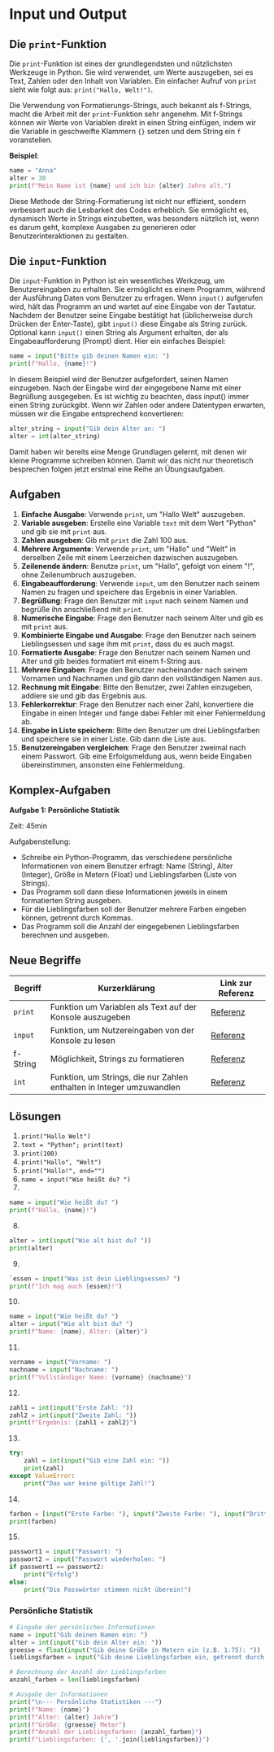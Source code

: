 
# Input und Output

## Die `print`-Funktion

Die `print`-Funktion ist eines der grundlegendsten und nützlichsten Werkzeuge in Python. Sie wird verwendet, um Werte 
auszugeben, sei es Text, Zahlen oder den Inhalt von Variablen. Ein einfacher Aufruf von `print` sieht wie folgt aus:
`print("Hallo, Welt!")`. 

Die Verwendung von Formatierungs-Strings, auch bekannt als f-Strings, macht die Arbeit mit der `print`-Funktion sehr
angenehm. Mit f-Strings können wir Werte von Variablen direkt in einen String einfügen, indem wir die Variable in 
geschweifte Klammern `{}` setzen und dem String ein `f` voranstellen.

**Beispiel**: 

```python
name = "Anna"
alter = 30
print(f"Mein Name ist {name} und ich bin {alter} Jahre alt.")
```

Diese Methode der String-Formatierung ist nicht nur effizient, sondern verbessert auch die Lesbarkeit des Codes 
erheblich. Sie ermöglicht es, dynamisch Werte in Strings einzubetten, was besonders nützlich ist, wenn es darum geht, 
komplexe Ausgaben zu generieren oder Benutzerinteraktionen zu gestalten.

## Die `input`-Funktion

Die `input`-Funktion in Python ist ein wesentliches Werkzeug, um Benutzereingaben zu erhalten. Sie ermöglicht es einem
Programm, während der Ausführung Daten vom Benutzer zu erfragen. Wenn `input()` aufgerufen wird, hält das Programm an
und wartet auf eine Eingabe von der Tastatur. Nachdem der Benutzer seine Eingabe bestätigt hat (üblicherweise 
durch Drücken der Enter-Taste), gibt `input()` diese Eingabe als String zurück. Optional kann `input()` einen 
String als Argument erhalten, der als Eingabeaufforderung (Prompt) dient. Hier ein einfaches Beispiel:

```python
name = input("Bitte gib deinen Namen ein: ")
print(f"Hallo, {name}!")
```

In diesem Beispiel wird der Benutzer aufgefordert, seinen Namen einzugeben. Nach der Eingabe wird der eingegebene 
Name mit einer Begrüßung ausgegeben. Es ist wichtig zu beachten, dass input() immer einen String zurückgibt. Wenn wir 
Zahlen oder andere Datentypen erwarten, müssen wir die Eingabe entsprechend konvertieren:

```python
alter_string = input("Gib dein Alter an: ")
alter = int(alter_string)
```

Damit haben wir bereits eine Menge Grundlagen gelernt, mit denen wir kleine Programme schreiben können. Damit wir das 
nicht nur theoretisch besprechen folgen jetzt erstmal eine Reihe an Übungsaufgaben.

## Aufgaben
1. **Einfache Ausgabe**: Verwende `print`, um "Hallo Welt" auszugeben. 
2. **Variable ausgeben**: Erstelle eine Variable `text` mit dem Wert "Python" und gib sie mit `print` aus.
3. **Zahlen ausgeben**: Gib mit `print` die Zahl 100 aus. 
4. **Mehrere Argumente**: Verwende `print`, um "Hallo" und "Welt" in derselben Zeile mit einem Leerzeichen dazwischen
auszugeben. 
5. **Zeilenende ändern**: Benutze `print`, um "Hallo", gefolgt von einem "!", ohne Zeilenumbruch auszugeben. 
6. **Eingabeaufforderung**: Verwende `input`, um den Benutzer nach seinem Namen zu fragen und speichere das Ergebnis in
einer Variablen. 
7. **Begrüßung**: Frage den Benutzer mit `input` nach seinem Namen und begrüße ihn anschließend mit `print`. 
8. **Numerische Eingabe**: Frage den Benutzer nach seinem Alter und gib es mit `print` aus. 
9. **Kombinierte Eingabe und Ausgabe**: Frage den Benutzer nach seinem Lieblingsessen und sage ihm mit `print`, dass du 
es auch magst. 
10. **Formatierte Ausgabe**: Frage den Benutzer nach seinem Namen und Alter und gib beides formatiert mit einem
f-String aus. 
11. **Mehrere Eingaben**: Frage den Benutzer nacheinander nach seinem Vornamen und Nachnamen und gib dann den
vollständigen Namen aus. 
12. **Rechnung mit Eingabe**: Bitte den Benutzer, zwei Zahlen einzugeben, addiere sie und gib das Ergebnis aus. 
13. **Fehlerkorrektur**: Frage den Benutzer nach einer Zahl, konvertiere die Eingabe in einen Integer und fange dabei 
Fehler mit einer Fehlermeldung ab. 
14. **Eingabe in Liste speichern**: Bitte den Benutzer um drei Lieblingsfarben und speichere sie in einer Liste. Gib 
dann die Liste aus. 
15. **Benutzereingaben vergleichen**: Frage den Benutzer zweimal nach einem Passwort. Gib eine Erfolgsmeldung aus, 
wenn beide Eingaben übereinstimmen, ansonsten eine Fehlermeldung.

## Komplex-Aufgaben

**Aufgabe 1: Persönliche Statistik**

Zeit: 45min

Aufgabenstellung:

- Schreibe ein Python-Programm, das verschiedene persönliche Informationen von einem Benutzer erfragt: Name (String), Alter (Integer), Größe in Metern (Float) und Lieblingsfarben (Liste von Strings).
- Das Programm soll dann diese Informationen jeweils in einem formatierten String ausgeben.
- Für die Lieblingsfarben soll der Benutzer mehrere Farben eingeben können, getrennt durch Kommas.
- Das Programm soll die Anzahl der eingegebenen Lieblingsfarben berechnen und ausgeben.

## Neue Begriffe

| Begriff  | Kurzerklärung                                                         | Link zur Referenz                                                                                   |
|----------|-----------------------------------------------------------------------|-----------------------------------------------------------------------------------------------------|
| `print`  | Funktion um Variablen als Text auf der Konsole auszugeben             | [Referenz](https://docs.python.org/3/library/functions.html?highlight=print#print)                  |
| `input`  | Funktion, um Nutzereingaben von der Konsole zu lesen                  | [Referenz](https://docs.python.org/3/library/functions.html?highlight=input#input)                  |
| f-String | Möglichkeit, Strings zu formatieren                                   | [Referenz](https://docs.python.org/3/tutorial/inputoutput.html?highlight=f%20strings#tut-f-strings) |
| `int`    | Funktion, um Strings, die nur Zahlen enthalten in Integer umzuwandlen | [Referenz](https://docs.python.org/3/library/functions.html?highlight=int#int)                      |


## Lösungen

1. `print("Hallo Welt")`
2. `text = "Python"; print(text)`
3. `print(100)`
4. `print("Hallo", "Welt")`
5. `print("Hallo!", end="")`
6. `name = input("Wie heißt du? ")`
7. 
```python
name = input("Wie heißt du? ")
print(f"Hallo, {name}!")
```
8. 
```python
alter = int(input("Wie alt bist du? "))
print(alter)
```
9. 
```python
`essen = input("Was ist dein Lieblingsessen? ")
print(f"Ich mag auch {essen}!")
```
10. 
```python
name = input("Wie heißt du? ")
alter = input("Wie alt bist du? ")
print(f"Name: {name}, Alter: {alter}")
```
11. 
```python
vorname = input("Vorname: ")
nachname = input("Nachname: ")
print(f"Vollständiger Name: {vorname} {nachname}")
```
12. 
```python
zahl1 = int(input("Erste Zahl: "))
zahl2 = int(input("Zweite Zahl: "))
print(f"Ergebnis: {zahl1 + zahl2}")
```
13. 
```python
try: 
    zahl = int(input("Gib eine Zahl ein: "))
    print(zahl) 
except ValueError: 
    print("Das war keine gültige Zahl!")
```
14. 
```python
farben = [input("Erste Farbe: "), input("Zweite Farbe: "), input("Dritte Farbe: ")]
print(farben)
```
15. 
```python 
passwort1 = input("Passwort: ")
passwort2 = input("Passwort wiederholen: ")
if passwort1 == passwort2:
    print("Erfolg")
else:
    print("Die Passwörter stimmen nicht überein!")
```

### **Persönliche Statistik**

```python
# Eingabe der persönlichen Informationen
name = input("Gib deinen Namen ein: ")
alter = int(input("Gib dein Alter ein: "))
groesse = float(input("Gib deine Größe in Metern ein (z.B. 1.75): "))
lieblingsfarben = input("Gib deine Lieblingsfarben ein, getrennt durch Kommas: ").split(',')

# Berechnung der Anzahl der Lieblingsfarben
anzahl_farben = len(lieblingsfarben)

# Ausgabe der Informationen
print("\n--- Persönliche Statistiken ---")
print(f"Name: {name}")
print(f"Alter: {alter} Jahre")
print(f"Größe: {groesse} Meter")
print(f"Anzahl der Lieblingsfarben: {anzahl_farben}")
print(f"Lieblingsfarben: {', '.join(lieblingsfarben)}")
```
